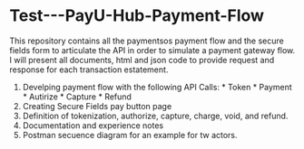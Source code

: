 # Test---PayU-Hub-Payment-Flow
This repository contains all the paymentsos payment flow and the secure fields form to articulate the API in order to simulate a payment gateway flow. 
I will present all documents, html and json code to provide request and response for each transaction estatement.  

1. Develping payment flow with the following API Calls: * Token * Payment * Autirize * Capture * Refund
2. Creating Secure Fields pay button page
3. Definition of tokenization, authorize, capture, charge, void, and refund.
4. Documentation and experience notes
5. Postman secuence diagram for an example for tw actors.

 

